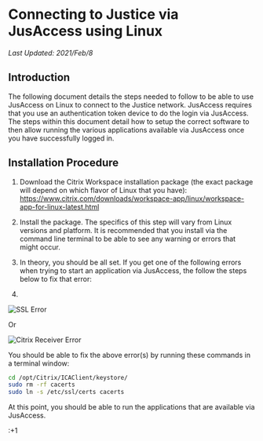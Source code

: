 # Connecting to Justice via JusAccess using Linux
_Last Updated: 2021/Feb/8_
## Introduction
The following document details the steps needed to follow to be able to use JusAccess on Linux to connect to the Justice network. JusAccess requires that you use an authentication token device to do the login via JusAccess. The steps within this document detail how to setup the correct software to then allow running the various applications available via JusAccess once you have successfully logged in.
## Installation Procedure
1. Download the Citrix Workspace installation package (the exact package will depend on which flavor of Linux that you have):
https://www.citrix.com/downloads/workspace-app/linux/workspace-app-for-linux-latest.html

2. Install the package. The specifics of this step will vary from Linux versions and platform. It is recommended that you install via the command line terminal to be able to see any warning or errors that might occur.

3. In theory, you should be all set. If you get one of the following errors when trying to start an application via JusAccess, the follow the steps below to fix that error:
4. 
![SSL Error](https://github.com/DenSarJus/architecture/images/ConnectingToJusticeViaJusAccessUsingLinux/ssl-error-1.png)
 
Or

![Citrix Receiver Error](https://github.com/DenSarJus/architecture/images/ConnectingToJusticeViaJusAccessUsingLinux/citrix-receiver-error-1.png)

You should be able to fix the above error(s) by running these commands in a terminal window:
```bash
cd /opt/Citrix/ICAClient/keystore/
sudo rm -rf cacerts
sudo ln -s /etc/ssl/certs cacerts
```

At this point, you should be able to run the applications that are available via JusAccess.

:+1
